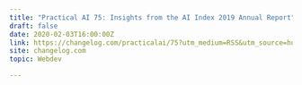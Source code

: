 ```yaml
---
title: "Practical AI 75: Insights from the AI Index 2019 Annual Report"
draft: false
date: 2020-02-03T16:00:00Z
link: https://changelog.com/practicalai/75?utm_medium=RSS&utm_source=hune
site: changelog.com
topic: Webdev  

---
```

